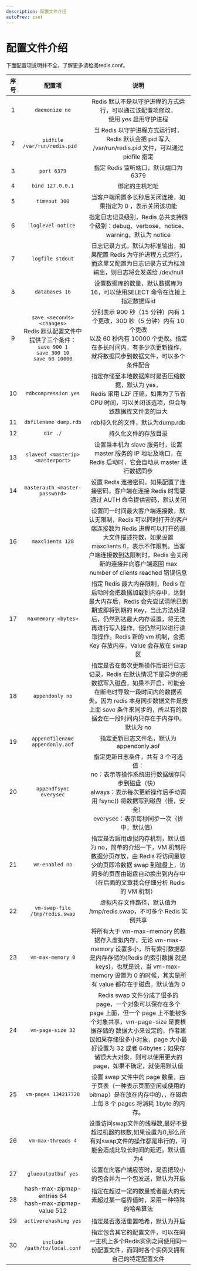 ```yaml
---
description: 配置文件介绍
autoPrev: zset
---
```

# 配置文件介绍

下面配置项说明并不全，了解更多请检阅redis.conf。

|   序号   |   配置项   |   说明   |
|:--------:|:---------:|:--------:|
|1|`daemonize no`|Redis 默认不是以守护进程的方式运行，可以通过该配置项修改，<br>使用 yes 启用守护进程|
|2|`pidfile /var/run/redis.pid	`|当 Redis 以守护进程方式运行时，Redis 默认会把 pid 写入 /var/run/redis.pid 文件，可以通过 pidfile 指定|
|3|`port 6379`|指定 Redis 监听端口，默认端口为 6379|
|4|`bind 127.0.0.1`|绑定的主机地址|
|5|`timeout 300`|当客户端闲置多长秒后关闭连接，如果指定为 0 ，表示关闭该功能|
|6|`loglevel notice`|指定日志记录级别，Redis 总共支持四个级别：debug、verbose、notice、warning，默认为 notice|
|7|`logfile stdout`|日志记录方式，默认为标准输出，如果配置 Redis 为守护进程方式运行，而这里又配置为日志记录方式为标准输出，则日志将会发送给 /dev/null|
|8|`databases 16`|设置数据库的数量，默认数据库为16，可以使用SELECT 命令在连接上指定数据库id|
|9|`save <seconds> <changes>` <br>Redis 默认配置文件中提供了三个条件：<br>`save 900 1` <br>`save 300 10` <br>`save 60 10000` |分别表示 900 秒（15 分钟）内有 1 个更改，300 秒（5 分钟）内有 10 个更改<br>以及 60 秒内有 10000 个更改。指定在多长时间内，有多少次更新操作，就将数据同步到数据文件，可以多个条件配合|
|10|`rdbcompression yes`|指定存储至本地数据库时是否压缩数据，默认为 yes，<br>Redis 采用 LZF 压缩，如果为了节省 CPU 时间，可以关闭该选项，但会导致数据库文件变的巨大|
|11|`dbfilename dump.rdb`|rdb持久化的文件，默认为dump.rdb|
|12|`dir ./`|持久化文件的存放目录|
|13|`slaveof <masterip> <masterport>`|设置当本机为 slave 服务时，设置 master 服务的 IP 地址及端口，在 Redis 启动时，它会自动从 master 进行数据同步|
|14|`masterauth <master-password>`|设置 Redis 连接密码，如果配置了连接密码，客户端在连接 Redis 时需要通过 AUTH 命令提供密码，默认关闭|
|16|`maxclients 128`|设置同一时间最大客户端连接数，默认无限制，Redis 可以同时打开的客户端连接数为 Redis 进程可以打开的最大文件描述符数，如果设置 maxclients 0，表示不作限制。当客户端连接数到达限制时，Redis 会关闭新的连接并向客户端返回 max number of clients reached 错误信息|
|17|`maxmemory <bytes>`|指定 Redis 最大内存限制，Redis 在启动时会把数据加载到内存中，达到最大内存后，Redis 会先尝试清除已到期或即将到期的 Key，当此方法处理 后，仍然到达最大内存设置，将无法再进行写入操作，但仍然可以进行读取操作。Redis 新的 vm 机制，会把 Key 存放内存，Value 会存放在 swap 区|
|18|`appendonly no`|指定是否在每次更新操作后进行日志记录，Redis 在默认情况下是异步的把数据写入磁盘，如果不开启，可能会在断电时导致一段时间内的数据丢失。因为 redis 本身同步数据文件是按上面 save 条件来同步的，所以有的数据会在一段时间内只存在于内存中。默认为 no|
|19|`appendfilename appendonly.aof`|指定更新日志文件名，默认为 appendonly.aof|
|20|`appendfsync everysec`|指定更新日志条件，共有 3 个可选值：<br>no：表示等操作系统进行数据缓存同步到磁盘（快）<br>always：表示每次更新操作后手动调用 fsync() 将数据写到磁盘（慢，安全）<br>everysec：表示每秒同步一次（折中，默认值）|
|21|`vm-enabled no`|指定是否启用虚拟内存机制，默认值为 no，简单的介绍一下，VM 机制将数据分页存放，由 Redis 将访问量较少的页即冷数据 swap 到磁盘上，访问多的页面由磁盘自动换出到内存中（在后面的文章我会仔细分析 Redis 的 VM 机制）|
|22|`vm-swap-file /tmp/redis.swap`|虚拟内存文件路径，默认值为 /tmp/redis.swap，不可多个 Redis 实例共享|
|23|`vm-max-memory 0`|将所有大于 vm-max-memory 的数据存入虚拟内存，无论 vm-max-memory 设置多小，所有索引数据都是内存存储的(Redis 的索引数据 就是 keys)，也就是说，当 vm-max-memory 设置为 0 的时候，其实是所有 value 都存在于磁盘。默认值为 0|
|24|`vm-page-size 32`|Redis swap 文件分成了很多的 page，一个对象可以保存在多个 page 上面，但一个 page 上不能被多个对象共享，vm-page-size 是要根据存储的 数据大小来设定的，作者建议如果存储很多小对象，page 大小最好设置为 32 或者 64bytes；如果存储很大大对象，则可以使用更大的 page，如果不确定，就使用默认值|
|25|`vm-pages 134217728`|设置 swap 文件中的 page 数量，由于页表（一种表示页面空闲或使用的 bitmap）是在放在内存中的，，在磁盘上每 8 个 pages 将消耗 1byte 的内存。|
|26|`vm-max-threads 4`|设置访问swap文件的线程数,最好不要超过机器的核数,如果设置为0,那么所有对swap文件的操作都是串行的，可能会造成比较长时间的延迟。默认值为4|
|27|`glueoutputbuf yes`|设置在向客户端应答时，是否把较小的包合并为一个包发送，默认为开启|
|28|hash-max-zipmap-entries 64<br>hash-max-zipmap-value 512|指定在超过一定的数量或者最大的元素超过某一临界值时，采用一种特殊的哈希算法|
|29|`activerehashing yes`|指定是否激活重置哈希，默认为开启|
|30|`include /path/to/local.conf`|指定包含其它的配置文件，可以在同一主机上多个Redis实例之间使用同一份配置文件，而同时各个实例又拥有自己的特定配置文件|
